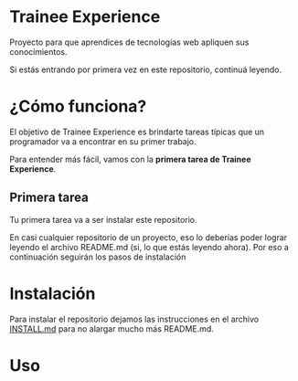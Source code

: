 # Trainee Experience

Proyecto para que aprendices de tecnologías web apliquen sus conocimientos.

Si estás entrando por primera vez en este repositorio, continuá leyendo.

# ¿Cómo funciona?

El objetivo de Trainee Experience es brindarte tareas típicas que un
programador va a encontrar en su primer trabajo.

Para entender más fácil, vamos con la **primera tarea de Trainee Experience**.

## Primera tarea

Tu primera tarea va a ser instalar este repositorio.

En casi cualquier repositorio de un proyecto, eso lo deberías poder lograr
leyendo el archivo README.md (si, lo que estás leyendo ahora). Por eso a
continuación seguirán los pasos de instalación

# Instalación

Para instalar el repositorio dejamos las instrucciones en el archivo
[INSTALL.md](INSTALL.md) para no alargar mucho más README.md.

# Uso


